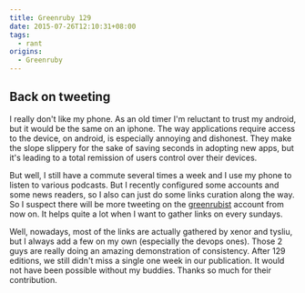 ```yaml
---
title: Greenruby 129
date: 2015-07-26T12:10:31+08:00
tags:
  - rant
origins:
  - Greenruby
---
```

## Back on tweeting

I really don't like my phone. As an old timer I'm reluctant to trust my
android, but it would be the same on an iphone. The way applications require
access to the device, on android, is especially annoying and dishonest. They
make the slope slippery for the sake of saving seconds in adopting new apps,
but it's leading to a total remission of users control over their devices.

But well, I still have a commute several times a week and I use my phone to
listen to various podcasts. But I recently configured some accounts and some
news readers, so I also can just do some links curation along the way. So I
suspect there will be more tweeting on the [greenrubist][twitter] account from
now on. It helps quite a lot when I want to gather links on every sundays.

Well, nowadays, most of the links are actually gathered by xenor and tysliu,
but I always add a few on my own (especially the devops ones). Those 2 guys
are really doing an amazing demonstration of consistency. After 129 editions,
we still didn't miss a single one week in our publication. It would not have
been possible without my buddies. Thanks so much for their contribution.

[twitter]: https://twitter.com/greenrubist 
